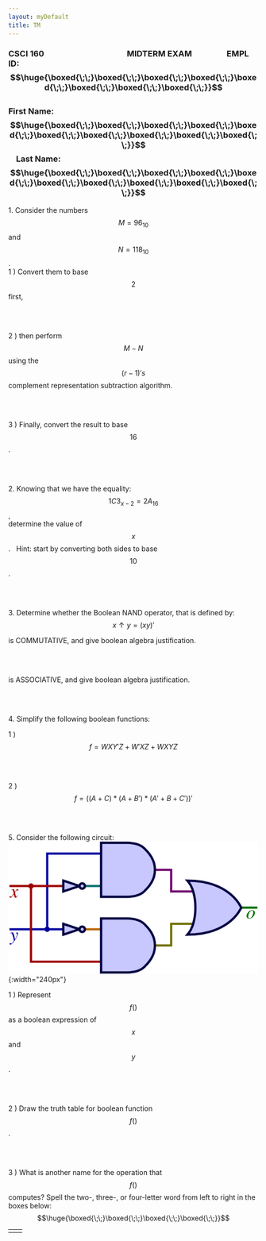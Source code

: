 ```yaml
---
layout: myDefault
title: TM
---
```

  
  
  
### CSCI 160 &nbsp; &nbsp; &nbsp; &nbsp; &nbsp; &nbsp; &nbsp; &nbsp;  &nbsp; &nbsp; &nbsp; &nbsp;  &nbsp; &nbsp; &nbsp; &nbsp; &nbsp; &nbsp; &nbsp; &nbsp; &nbsp; MIDTERM EXAM &nbsp;&nbsp; &nbsp; &nbsp; &nbsp; &nbsp; &nbsp; &nbsp; &nbsp; EMPL ID: $$\huge{\boxed{\;\;}\boxed{\;\;}\boxed{\;\;}\boxed{\;\;}\boxed{\;\;}\boxed{\;\;}\boxed{\;\;}\boxed{\;\;}}$$ <br/> First Name:  $$\huge{\boxed{\;\;}\boxed{\;\;}\boxed{\;\;}\boxed{\;\;}\boxed{\;\;}\boxed{\;\;}\boxed{\;\;}\boxed{\;\;}\boxed{\;\;}\boxed{\;\;}}$$ &nbsp; &nbsp; Last Name:  $$\huge{\boxed{\;\;}\boxed{\;\;}\boxed{\;\;}\boxed{\;\;}\boxed{\;\;}\boxed{\;\;}\boxed{\;\;}\boxed{\;\;}\boxed{\;\;}\boxed{\;\;}}$$

1\.  Consider the numbers $$M = 96_{10}$$ and $$N = 118_{10}$$.  
 1 )  Convert them to base $$2$$ first,  
  
<br/>  
  
<br/>  
  
 2 )  then perform $$M-N$$ using the $$(r-1)'s$$ complement representation subtraction algorithm.  
  
<br/>  
  
<br/>  
  
 3 )  Finally, convert the result to base $$16$$.  
  
<br/>  
  
<br/>  
  
2\.  Knowing that we have the equality: &nbsp; $$1C3_{x-2} = 2A_{16}$$ ,  
determine the value of $$x$$. &nbsp; Hint: start by converting both sides to base $$10$$.  
  
<br/>  
  
<br/>  
  
3\.  Determine whether the Boolean NAND operator, that is defined by:
$$x \uparrow y = (xy)'$$
  
is COMMUTATIVE, and give boolean algebra justification.  
  
<br/>  
  
<br/>  
  
is ASSOCIATIVE, and give boolean algebra justification.  
  
<br/>  
  
<br/>  
  
4\.  Simplify the following boolean functions:  
  
 1 )  $$ f = WXY'Z + W'XZ + WXYZ $$  
  
<br/>  
  
<br/>  
  
 2 )  $$ f = ( ( A + C ) * ( A + B' ) * ( A' + B + C' ) )' $$  
  
<br/>  
  
<br/>  
  
5\.  Consider the following circuit:  
![](XOR.png){:width="240px"}  
  
 1 )  Represent $$f()$$ as a boolean expression of $$x$$ and $$y$$.  
  
<br/>  
  
<br/>  
  
 2 )  Draw the truth table for boolean function $$f()$$.  
  
<br/>  
  
<br/>  
  
 3 )  What is another name for the operation that $$f()$$ computes?  Spell the two-, three-, or four-letter word from left to right in the boxes below:  
$$\huge{\boxed{\;\;}\boxed{\;\;}\boxed{\;\;}\boxed{\;\;}}$$
  
  
  
  
  
<table border="0px"><tr><td style="width:50%">
</td><td style="width:50%">
</td></tr></table>
